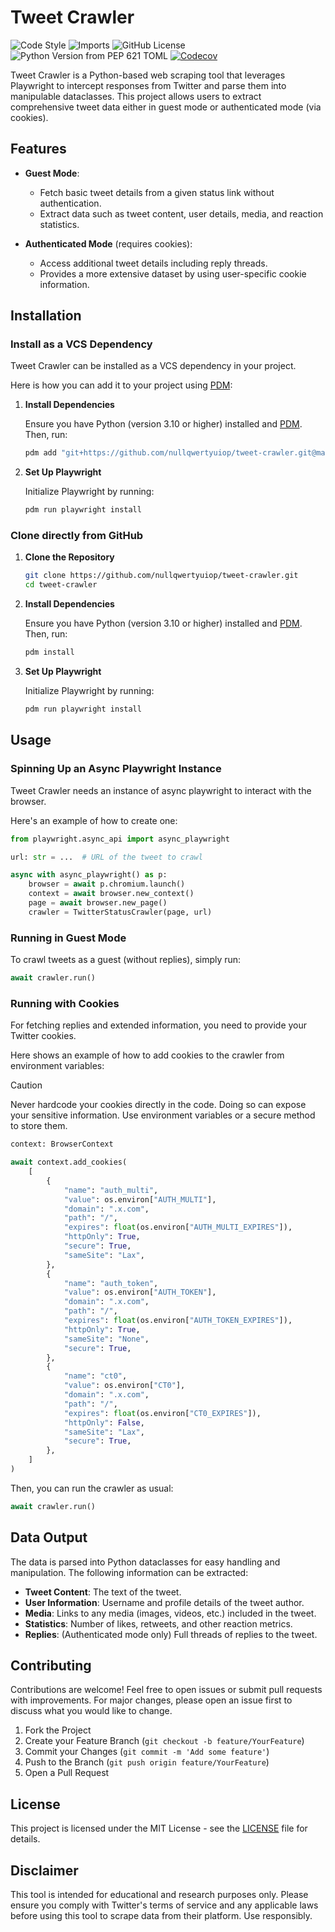 # Tweet Crawler

![Code Style](https://img.shields.io/badge/code%20style-black-000000.svg)
![Imports](https://img.shields.io/badge/%20imports-isort-%231674b1?style=flat&labelColor=ef8336)
![GitHub License](https://img.shields.io/github/license/nullqwertyuiop/tweet-crawler)
![Python Version from PEP 621 TOML](https://img.shields.io/python/required-version-toml?tomlFilePath=https%3A%2F%2Fraw.githubusercontent.com%2Fnullqwertyuiop%2Ftweet-crawler%2Frefs%2Fheads%2Fmain%2Fpyproject.toml)
[![Codecov](https://img.shields.io/codecov/c/github/nullqwertyuiop/tweet-crawler)](https://codecov.io/gh/nullqwertyuiop/tweet-crawler)

Tweet Crawler is a Python-based web scraping tool that leverages Playwright to intercept responses from Twitter and parse them into manipulable dataclasses. This project allows users to extract comprehensive tweet data either in guest mode or authenticated mode (via cookies).

## Features

- **Guest Mode**:
    - Fetch basic tweet details from a given status link without authentication.
    - Extract data such as tweet content, user details, media, and reaction statistics.

- **Authenticated Mode** (requires cookies):
    - Access additional tweet details including reply threads.
    - Provides a more extensive dataset by using user-specific cookie information.

## Installation

### Install as a VCS Dependency

Tweet Crawler can be installed as a VCS dependency in your project.

Here is how you can add it to your project using [PDM](https://pdm-project.org/):

1. **Install Dependencies**

   Ensure you have Python (version 3.10 or higher) installed and [PDM](https://pdm-project.org/). Then, run:

   ```bash
   pdm add "git+https://github.com/nullqwertyuiop/tweet-crawler.git@main"
   ```

2. **Set Up Playwright**

   Initialize Playwright by running:

   ```bash
   pdm run playwright install
   ```

### Clone directly from GitHub

1. **Clone the Repository**

   ```bash
   git clone https://github.com/nullqwertyuiop/tweet-crawler.git
   cd tweet-crawler
   ```

2. **Install Dependencies**

   Ensure you have Python (version 3.10 or higher) installed and [PDM](https://pdm-project.org/). Then, run:

   ```bash
   pdm install
   ```

3. **Set Up Playwright**

   Initialize Playwright by running:

   ```bash
   pdm run playwright install
   ```

## Usage

### Spinning Up an Async Playwright Instance

Tweet Crawler needs an instance of async playwright to interact with the browser.

Here's an example of how to create one:

```python
from playwright.async_api import async_playwright

url: str = ...  # URL of the tweet to crawl

async with async_playwright() as p:
    browser = await p.chromium.launch()
    context = await browser.new_context()
    page = await browser.new_page()
    crawler = TwitterStatusCrawler(page, url)
```

### Running in Guest Mode

To crawl tweets as a guest (without replies), simply run:

```python
await crawler.run()
```

### Running with Cookies

For fetching replies and extended information, you need to provide your Twitter cookies.

Here shows an example of how to add cookies to the crawler from environment variables:

> [!CAUTION]
> Never hardcode your cookies directly in the code. Doing so can expose your sensitive information.
> Use environment variables or a secure method to store them.

```python
context: BrowserContext

await context.add_cookies(
    [
        {
            "name": "auth_multi",
            "value": os.environ["AUTH_MULTI"],
            "domain": ".x.com",
            "path": "/",
            "expires": float(os.environ["AUTH_MULTI_EXPIRES"]),
            "httpOnly": True,
            "secure": True,
            "sameSite": "Lax",
        },
        {
            "name": "auth_token",
            "value": os.environ["AUTH_TOKEN"],
            "domain": ".x.com",
            "path": "/",
            "expires": float(os.environ["AUTH_TOKEN_EXPIRES"]),
            "httpOnly": True,
            "sameSite": "None",
            "secure": True,
        },
        {
            "name": "ct0",
            "value": os.environ["CT0"],
            "domain": ".x.com",
            "path": "/",
            "expires": float(os.environ["CT0_EXPIRES"]),
            "httpOnly": False,
            "sameSite": "Lax",
            "secure": True,
        },
    ]
)
```

Then, you can run the crawler as usual:

```python
await crawler.run()
```

## Data Output

The data is parsed into Python dataclasses for easy handling and manipulation. The following information can be extracted:

- **Tweet Content**: The text of the tweet.
- **User Information**: Username and profile details of the tweet author.
- **Media**: Links to any media (images, videos, etc.) included in the tweet.
- **Statistics**: Number of likes, retweets, and other reaction metrics.
- **Replies**: (Authenticated mode only) Full threads of replies to the tweet.

## Contributing

Contributions are welcome! Feel free to open issues or submit pull requests with improvements. For major changes, please open an issue first to discuss what you would like to change.

1. Fork the Project
2. Create your Feature Branch (`git checkout -b feature/YourFeature`)
3. Commit your Changes (`git commit -m 'Add some feature'`)
4. Push to the Branch (`git push origin feature/YourFeature`)
5. Open a Pull Request

## License

This project is licensed under the MIT License - see the [LICENSE](LICENSE) file for details.

## Disclaimer

This tool is intended for educational and research purposes only. Please ensure you comply with Twitter's terms of service and any applicable laws before using this tool to scrape data from their platform. Use responsibly.
